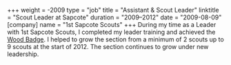+++
weight = -2009
type = "job"
title = "Assistant & Scout Leader"
linktitle = "Scout Leader at Sapcote"
duration = "2009–2012"
date = "2009-08-09"
[company]
  name = "1st Sapcote Scouts"
+++
During my time as a Leader with 1st Sapcote Scouts, I completed my leader training and achieved the [Wood Badge][Wood Badge]. I helped to grow the section from a minimum of 2 scouts up to 9 scouts at the start of 2012. The section continues to grow under new leadership.

[Wood Badge]: http://members.scouts.org.uk/woodbadge
